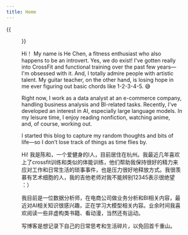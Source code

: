 ```yaml
---
title: Home
---
```


{{<figure src="https://blog20200906.oss-cn-hangzhou.aliyuncs.com/uPic/1.png" title="Hi! That's me and my triplet brothers :-) (Hi，这就是我！一个爱运动的I人)" width="1400">}}



Hi！ My name is He Chen, a fitness enthusiast who also happens to be an introvert. Yes, we do exist!  I've gotten really into CrossFit and functional training over the past few years—I'm obsessed with it.  And, I totally admire people with artistic talent. My guitar teacher, on the other hand, is losing hope in me ever figuring out basic chords like 1-2-3-4-5. 😅

Right now, I work as a data analyst at an e-commerce company, handling business analysis and BI-related tasks. Recently, I've developed an interest in AI, especially large language models. In my leisure time, I enjoy reading nonfiction, watching anime, and, of course, working out.

I started this blog to capture my random thoughts and bits of life—so I don’t lose track of things as time flies by.

Hi! 我是陈和，一个爱健身的I人，目前居住在杭州。我最近几年喜欢上了crossfit训练和类似的体能训练，他们帮助我保持很好的精力来应对工作和日常生活的琐事事件，也是压力很好地释放方式。我很羡慕有艺术细胞的人，我的吉他老师对我不能辨别12345表示很绝望 ：）

我目前是一位数据分析师，在电商公司做业务分析和BI相关内容，最近对AI相关知识很感兴趣，正在学习大模型相关内容。业余时间我喜欢阅读一些非虚构类书籍、看动漫，当然还有运动。  

写博客是想记录下自己的日常思考和生活碎片，以免回首千重山。